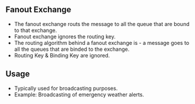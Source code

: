 Fanout Exchange
--------------------------

* The fanout exchange routs the message to all the queue that are bound to that exchange.
* Fanout exchange ignores the routing key.
* The routing algorithm behind a fanout exchange is - a message goes to all the queues that are binded to the exchange.
* Routing Key & Binding Key are ignored.

Usage
--------------------------

* Typically used for broadcasting purposes.
* Example: Broadcasting of emergency weather alerts.